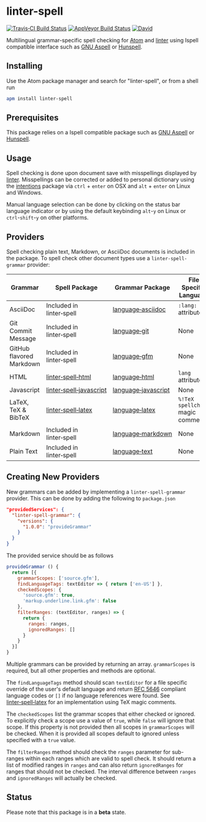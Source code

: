 # linter-spell

[![Travis&#x2011;CI Build Status](http://img.shields.io/travis/yitzchak/linter-spell/master.svg?label=Linux/OSX%20build)](http://travis-ci.org/yitzchak/linter-spell) [![AppVeyor Build Status](http://img.shields.io/appveyor/ci/yitzchak/linter-spell/master.svg?label=Windows%20build)](http://ci.appveyor.com/project/yitzchak/linter-spell) [![David](http://img.shields.io/david/yitzchak/linter-spell.svg)](http://david-dm.org/yitzchak/linter-spell)

Multilingual grammar-specific spell checking for [Atom](http://atom.io) and
[linter](http://atom.io/packages/linter) using Ispell compatible interface such
as [GNU Aspell](http://aspell.net/) or [Hunspell](http://hunspell.github.io/).

## Installing

Use the Atom package manager and search for "linter-spell", or from a shell run

```bash
apm install linter-spell
```

## Prerequisites

This package relies on a Ispell compatible package such as
[GNU Aspell](http://aspell.net/) or [Hunspell](http://hunspell.github.io/).

## Usage

Spell checking is done upon document save with misspellings displayed by
[linter](http://atom.io/packages/linter). Misspellings can be
corrected or added to personal dictionary using the
[intentions](http://atom.io/packages/intentions) package via
`ctrl` + `enter` on OSX and `alt` + `enter` on Linux and Windows.

Manual language selection can be done by clicking on the status bar language
indicator or by using the default keybinding `alt`-`y` on Linux or
`ctrl`-`shift`-`y` on other platforms.

## Providers

Spell checking plain text, Markdown, or AsciiDoc documents is included in the
package. To spell check other document types use a `linter-spell-grammar`
provider:

| Grammar                  | Spell Package                                                                            | Grammar Package                                                           | File Specific Language              |
|--------------------------|------------------------------------------------------------------------------------------|---------------------------------------------------------------------------|-------------------------------------|
| AsciiDoc                 | Included in linter&#x2011;spell                                                          | [language&#x2011;asciidoc](http://atom.io/packages/language-asciidoc)     | `:lang:` attribute                  |
| Git Commit Message       | Included in linter&#x2011;spell                                                          | [language&#x2011;git](http://atom.io/packages/language-git)               | None                                |
| GitHub flavored Markdown | Included in linter&#x2011;spell                                                          | [language&#x2011;gfm](http://atom.io/packages/language-gfm)               | None                                |
| HTML                     | [linter&#x2011;spell&#x2011;html](http://atom.io/packages/linter-spell-html)             | [language&#x2011;html](http://atom.io/packages/language-html)             | `lang` attribute                    |
| Javascript               | [linter&#x2011;spell&#x2011;javascript](http://atom.io/packages/linter-spell-javascript) | [language&#x2011;javascript](http://atom.io/packages/language-javascript) | None                                |
| LaTeX, TeX &amp; BibTeX  | [linter&#x2011;spell&#x2011;latex](http://atom.io/packages/linter-spell-latex)           | [language&#x2011;latex](http://atom.io/packages/language-latex)           | `%!TeX spellcheck` magic comment    |
| Markdown                 | Included in linter&#x2011;spell                                                          | [language&#x2011;markdown](http://atom.io/packages/language-markdown)     | None                                |
| Plain Text               | Included in linter&#x2011;spell                                                          | [language&#x2011;text](http://atom.io/packages/language-text)             | None                                |

## Creating New Providers

New grammars can be added by implementing a `linter-spell-grammar` provider.
This can be done by adding the following to `package.json`

```json
"providedServices": {
  "linter-spell-grammar": {
    "versions": {
      "1.0.0": "provideGrammar"
    }
  }
}
```

The provided service should be as follows

```javascript
provideGrammar () {
  return [{
    grammarScopes: ['source.gfm'],
    findLanguageTags: textEditor => { return ['en-US'] },
    checkedScopes: {
      'source.gfm': true,
      'markup.underline.link.gfm': false
    },
    filterRanges: (textEditor, ranges) => {
      return {
        ranges: ranges,
        ignoredRanges: []
      }
    }
  }]
}
```

Multiple grammars can be provided by returning an array. `grammarScopes` is
required, but all other properties and methods are optional.

The `findLanguageTags` method should scan `textEditor` for a
file specific override of the user's default language and return [RFC 5646](http://www.rfc-editor.org/rfc/rfc5646.txt)
compliant language codes or `[]` if
no language references were found. See
[linter&#x2011;spell&#x2011;latex](http://atom.io/packages/linter-spell-latex)
for an implementation using TeX magic comments.

The `checkedScopes` list the grammar scopes that either checked or ignored.
To explicitly check a scope use a value of `true`, while `false` will ignore
that scope. If this property is not provided then all scopes in `grammarScopes`
will be checked. When it is provided all scopes default to ignored unless
specified with a `true` value.

The `filterRanges` method should check the `ranges` parameter for sub-ranges
within each ranges which are valid to spell check. It should return a list
of modified ranges in `ranges` and can also return `ignoredRanges` for
ranges that should not be checked. The interval difference between `ranges`
and `ignoredRanges` will actually be checked.

## Status

Please note that this package is in a **beta** state.
